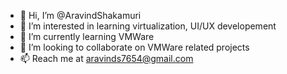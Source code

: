 - 👋 Hi, I’m @AravindShakamuri
- 👀 I’m interested in learning virtualization, UI/UX developement
- 🌱 I’m currently learning VMWare
- 💞️ I’m looking to collaborate on VMWare related projects
- 📫 Reach me at aravinds7654@gmail.com

<!---
AravindShakamuri/AravindShakamuri is a ✨ special ✨ repository because its `README.md` (this file) appears on your GitHub profile.
You can click the Preview link to take a look at your changes.
--->
